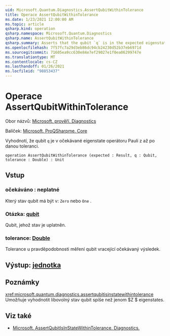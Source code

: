 ```yaml
---
uid: Microsoft.Quantum.Diagnostics.AssertQubitWithinTolerance
title: Operace AssertQubitWithinTolerance
ms.date: 1/23/2021 12:00:00 AM
ms.topic: article
qsharp.kind: operation
qsharp.namespace: Microsoft.Quantum.Diagnostics
qsharp.name: AssertQubitWithinTolerance
qsharp.summary: Asserts that the qubit `q` is in the expected eigenstate of the Pauli Z operator up to a given tolerance.
ms.openlocfilehash: 7f57fc7a29d3eb86dc94cb24230d52b37eb6971d
ms.sourcegitcommit: 71605ea9cc630e84e7ef29027e1f0ea06299747e
ms.translationtype: MT
ms.contentlocale: cs-CZ
ms.lasthandoff: 01/26/2021
ms.locfileid: "98853437"
---
```

# <a name="assertqubitwithintolerance-operation"></a>Operace AssertQubitWithinTolerance

Obor názvů: [Microsoft. prověří. Diagnostics](xref:Microsoft.Quantum.Diagnostics)

Balíček: [Microsoft. ProQSharpme. Core](https://nuget.org/packages/Microsoft.Quantum.QSharp.Core)


Vyhodnotí, že qubit `q` je v očekávané eigenstate operátoru Pauli z až po danou toleranci.

```qsharp
operation AssertQubitWithinTolerance (expected : Result, q : Qubit, tolerance : Double) : Unit
```


## <a name="input"></a>Vstup

### <a name="expected--__invalidresult__"></a>očekáváno __: <Result> neplatné__

Který stav qubit má být v: `Zero` nebo `One` .


### <a name="q--qubit"></a>Otázka: [qubit](xref:microsoft.quantum.lang-ref.qubit)

Qubit, jehož stav je uplatněn.


### <a name="tolerance--double"></a>tolerance: [Double](xref:microsoft.quantum.lang-ref.double)

Tolerance u pravděpodobnosti měření qubit vracející očekávaný výsledek.



## <a name="output--unit"></a>Výstup: [jednotka](xref:microsoft.quantum.lang-ref.unit)



## <a name="remarks"></a>Poznámky

<xref:microsoft.quantum.diagnostics.assertqubitisinstatewithintolerance> Umožňuje vyhodnotit libovolný stav qubit spíše než jenom $Z $ eigenstates.

## <a name="see-also"></a>Viz také

- [Microsoft. AssertQubitIsInStateWithinTolerance. Diagnostics.](xref:Microsoft.Quantum.Diagnostics.AssertQubitIsInStateWithinTolerance)